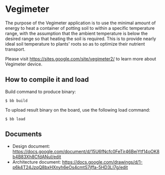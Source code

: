 Vegimeter
=========

The purpose of the Vegimeter application is to use the minimal amount
of energy to heat a container of potting soil to within a specific
temperature range, with the assumption that the ambient temperature is
below the desired range so that heating the soil is required. This is
to provide nearly ideal soil temperature to plants' roots so as to
optimize their nutrient transport.

Please visit <https://sites.google.com/site/vegimeter2/> to learn more
about Vegimeter device.

How to compile it and load
--------------------------

Build command to produce binary:

    $ bb build

To upload result binary on the board, use the following load command:

    $ bb load

Documents
---------

* Design document: <https://docs.google.com/document/d/15U6fNcfc0FeTir46BejYtf14oOK8b4B83Xh8CfdANuI/edit>
* Architecture document: <https://docs.google.com/drawings/d/1-p6k4T24JzqQ8bxHXnyh6eOs4cmtS7jffa-5HD3LI7g/edit>
